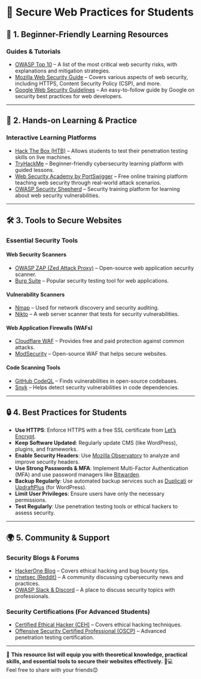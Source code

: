 # 📌 Secure Web Practices for Students

## 📖 1. Beginner-Friendly Learning Resources

### **Guides & Tutorials**
- [OWASP Top 10](https://owasp.org/www-project-top-ten/) – A list of the most critical web security risks, with explanations and mitigation strategies.
- [Mozilla Web Security Guide](https://infosec.mozilla.org/) – Covers various aspects of web security, including HTTPS, Content Security Policy (CSP), and more.
- [Google Web Security Guidelines](https://developers.google.com/web/fundamentals/security) – An easy-to-follow guide by Google on security best practices for web developers.

---

## 🎯 2. Hands-on Learning & Practice

### **Interactive Learning Platforms**
- [Hack The Box (HTB)](https://www.hackthebox.com/) – Allows students to test their penetration testing skills on live machines.
- [TryHackMe](https://tryhackme.com/) – Beginner-friendly cybersecurity learning platform with guided lessons.
- [Web Security Academy by PortSwigger](https://portswigger.net/web-security) – Free online training platform teaching web security through real-world attack scenarios.
- [OWASP Security Shepherd](https://owasp.org/www-project-security-shepherd/) – Security training platform for learning about web security vulnerabilities.

---

## 🛠 3. Tools to Secure Websites

### **Essential Security Tools**
#### **Web Security Scanners**
- [OWASP ZAP (Zed Attack Proxy)](https://www.zaproxy.org/) – Open-source web application security scanner.
- [Burp Suite](https://portswigger.net/burp) – Popular security testing tool for web applications.

#### **Vulnerability Scanners**
- [Nmap](https://nmap.org/) – Used for network discovery and security auditing.
- [Nikto](https://cirt.net/nikto2) – A web server scanner that tests for security vulnerabilities.

#### **Web Application Firewalls (WAFs)**
- [Cloudflare WAF](https://www.cloudflare.com/waf/) – Provides free and paid protection against common attacks.
- [ModSecurity](https://owasp.org/www-project-modsecurity-core-rule-set/) – Open-source WAF that helps secure websites.

#### **Code Scanning Tools**
- [GitHub CodeQL](https://securitylab.github.com/tools/codeql/) – Finds vulnerabilities in open-source codebases.
- [Snyk](https://snyk.io/) – Helps detect security vulnerabilities in code dependencies.

---

## 🔒 4. Best Practices for Students

- **Use HTTPS**: Enforce HTTPS with a free SSL certificate from [Let’s Encrypt](https://letsencrypt.org/).
- **Keep Software Updated**: Regularly update CMS (like WordPress), plugins, and frameworks.
- **Enable Security Headers**: Use [Mozilla Observatory](https://observatory.mozilla.org/) to analyze and improve security headers.
- **Use Strong Passwords & MFA**: Implement Multi-Factor Authentication (MFA) and use password managers like [Bitwarden](https://bitwarden.com/).
- **Backup Regularly**: Use automated backup services such as [Duplicati](https://www.duplicati.com/) or [UpdraftPlus](https://updraftplus.com/) (for WordPress).
- **Limit User Privileges**: Ensure users have only the necessary permissions.
- **Test Regularly**: Use penetration testing tools or ethical hackers to assess security.

---

## 🌍 5. Community & Support

### **Security Blogs & Forums**
- [HackerOne Blog](https://www.hackerone.com/blog) – Covers ethical hacking and bug bounty tips.
- [r/netsec (Reddit)](https://www.reddit.com/r/netsec/) – A community discussing cybersecurity news and practices.
- [OWASP Slack & Discord](https://owasp.org/slack/) – A place to discuss security topics with professionals.

### **Security Certifications (For Advanced Students)**
- [Certified Ethical Hacker (CEH)](https://www.eccouncil.org/programs/certified-ethical-hacker-ceh/) – Covers ethical hacking techniques.
- [Offensive Security Certified Professional (OSCP)](https://www.offensive-security.com/pwk-oscp/) – Advanced penetration testing certification.

---

🎯 **This resource list will equip you with theoretical knowledge, practical skills, and essential tools to secure their websites effectively.** 🚀💻  
Feel free to share with your friends😊

